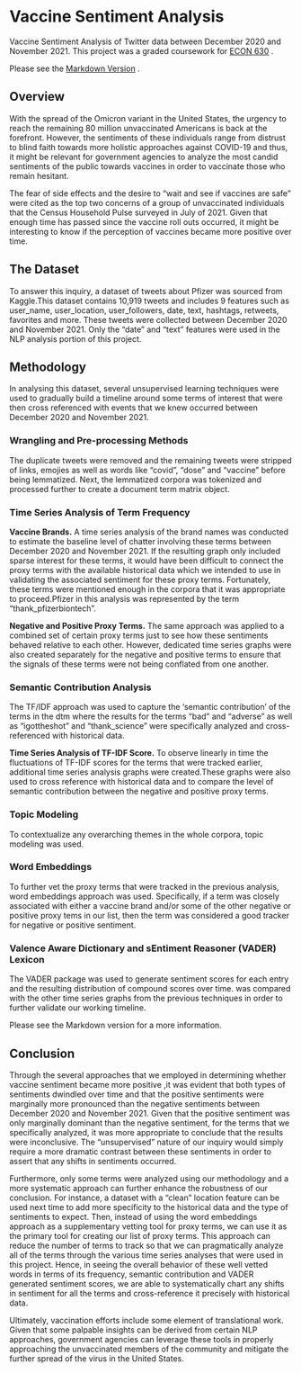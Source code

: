 # Vaccine Sentiment Analysis
Vaccine Sentiment Analysis of Twitter data between December 2020 and November 2021. This project was a graded coursework for [ECON 630](https://catalog.usfca.edu/preview_course_nopop.php?catoid=37&coid=550841) .

<p>

Please see the [Markdown Version](https://rpubs.com/corpuzn12/856572) .

  
## **Overview**
<p> 
With the spread of the Omicron variant in the United States, the urgency to reach the remaining 80 million unvaccinated Americans is back at the forefront. However, the sentiments of these individuals range from distrust to blind faith towards more holistic approaches against COVID-19 and thus, it might be relevant for government agencies to analyze the most candid sentiments of the public towards vaccines in order to vaccinate those who remain hesitant.<p/>

The fear of side effects and the desire to “wait and see if vaccines are safe” were cited as the top two concerns of a group of unvaccinated individuals that the Census Household Pulse surveyed in July of 2021. Given that enough time has passed since the vaccine roll outs occurred, it might be interesting to know if the perception of vaccines became more positive over time.<p/>

## **The Dataset** 
<p/>
To answer this inquiry, a dataset of tweets about Pfizer was sourced from Kaggle.This dataset contains 10,919 tweets and includes 9 features such as user_name, user_location, user_followers, date, text, hashtags, retweets, favorites and more. These tweets  were collected between December 2020 and November 2021. Only the “date” and “text” features were used in the NLP analysis portion of this project.

## **Methodology**
In analysing this dataset, several unsupervised learning techniques were used to gradually build a timeline around some terms of interest that were then cross referenced with events that we knew occurred between December 2020 and November 2021.

### **Wrangling and Pre-processing Methods** 
The duplicate tweets were removed and the remaining tweets were stripped of links, emojies as well as words like “covid”, “dose” and “vaccine” before being lemmatized. Next, the lemmatized corpora was tokenized and processed further to create a
document term matrix object.
<p/>

### **Time Series Analysis of Term Frequency**
**Vaccine Brands.** A time series analysis of the brand names was conducted to estimate the baseline level of chatter involving these terms between December 2020 and November 2021. If the resulting graph only included sparse interest for these terms, it would have been difficult to connect the proxy terms with the available historical data which we intended to use in validating the associated sentiment for these proxy terms. Fortunately, these terms were mentioned enough in the corpora that it was appropriate
to proceed.Pfizer in this analysis was represented by the term “thank_pfizerbiontech”.
<p/>

**Negative and Positive Proxy Terms.** The same approach was applied to a combined set of certain proxy terms just to see how these sentiments behaved relative to each other. However, dedicated time series graphs were also created separately for the negative and positive terms to ensure that the signals of these terms were not being conflated from one another.
<p/>

### **Semantic Contribution Analysis**

The TF/IDF approach was used to capture the ‘semantic contribution’ of the terms in the dtm where the results for the terms “bad” and “adverse” as well as “igottheshot” and “thank_science” were specifically analyzed and cross-referenced with historical data.
<p/>

**Time Series Analysis of TF-IDF Score.**  To observe linearly in time the fluctuations of TF-IDF scores for the terms that were tracked earlier, additional time series analysis graphs were created.These graphs were also used to cross reference with historical
data and to compare the level of semantic contribution between the negative and positive proxy terms.
<p/>

### **Topic Modeling** <p/>
To contextualize any overarching themes in the whole corpora, topic modeling was used.
<p/>

### **Word Embeddings**
To further vet the proxy terms that were tracked in the previous analysis, word embeddings approach was used. Specifically, if a term was closely associated with either a vaccine brand and/or some of the other negative or positive proxy tems in our list, then the term was considered a good tracker for negative or positive sentiment.
<p/>

### **Valence Aware Dictionary and sEntiment Reasoner (VADER) Lexicon**
The VADER package was used to generate sentiment scores for each entry and the resulting distribution of compound scores over time. was compared with the other time series graphs from the previous techniques in order to further validate our working timeline.

<p/>

Please see the Markdown version for a more information.

##  **Conclusion**
<p/>
Through the several approaches that we employed in determining whether vaccine sentiment became more positive ,it was evident that both types of sentiments dwindled over time and that the positive sentiments were marginally more pronounced than the negative sentiments between December 2020 and November 2021. Given that the positive sentiment was only marginally dominant than the negative sentiment, for the terms that we specifically analyzed, it was more appropriate to conclude that the results were inconclusive. The “unsupervised” nature of our inquiry would simply require a more dramatic contrast between these sentiments in order to assert that any shifts in sentiments occurred. 
<p/>
Furthermore, only some terms were analyzed using our methodology and a more systematic approach can further enhance the robustness of our conclusion. For instance, a dataset with a “clean” location feature can be used next time to add more specificity to the historical data and the type of sentiments to expect. Then, instead of using the word embeddings approach as a supplementary vetting tool for proxy terms, we can use it as the primary tool for creating our list of proxy terms. This approach can reduce the number of terms to track so that we can pragmatically analyze all of the terms through the various time series analyses that were used in this project. Hence, in seeing the overall behavior of these well vetted words in terms of its frequency, semantic contribution and VADER generated sentiment scores, we are able to systematically chart any shifts in sentiment for all the terms and cross-reference it precisely with historical data. 

Ultimately, vaccination efforts include some element of translational work. Given that some palpable insights can be derived from certain NLP approaches, government agencies can leverage these tools in properly approaching the unvaccinated members of the community and mitigate the further spread of the virus in the United States.
